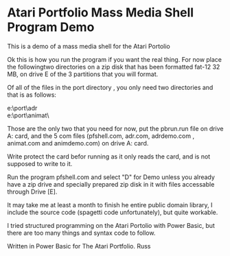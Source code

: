 # Atari Portfolio Mass Media Shell Program Demo
 This is a demo of a mass media shell for the Atari Portolio

Ok this is how you run the program if you want the real thing.
For now place the followingtwo directories on a zip disk
that has been formatted fat-12 32 MB, on drive E of the 3 
partitions that you will format. 

Of all of the files in the port directory , you only need two 
directories and that is as follows:

e:\port\adr\
e:\port\animat\

Those are the only two that you need for now, put the pbrun.run
file on drive A: card, and the 5 com files (pfshell.com, adr.com,
adrdemo.com , animat.com and animdemo.com) on drive A: card.

Write protect the card befor running as it only reads the card, 
and is not supposed to write to it.

Run the program pfshell.com and select "D" for Demo unless you 
already have a zip drive and specially prepared zip disk in it
with files accessable through Drive [E].

It may take me at least a month to finish he entire public domain
library, I include the source code (spagetti code unfortunately),
but quite workable.

I tried structured programming on the Atari Portolio with Power 
Basic, but there are too many things and syntax code to follow.

Written in Power Basic for The Atari Portfolio. Russ
